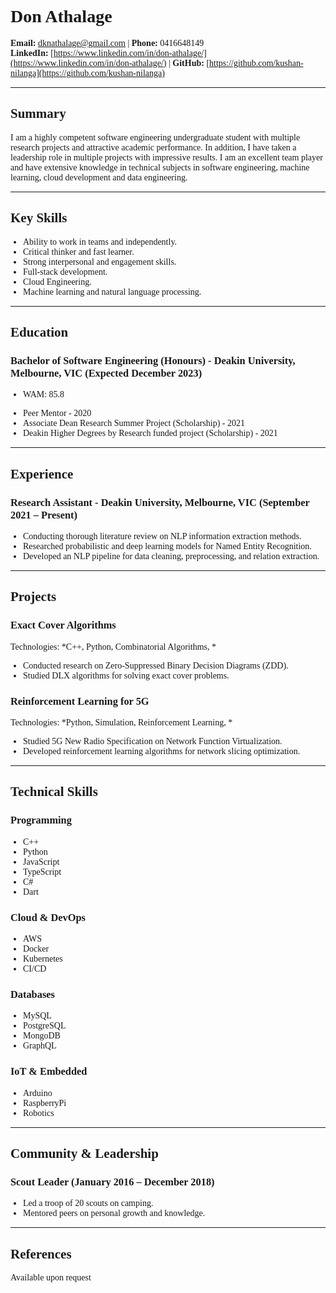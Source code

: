 # Don Athalage

<style>
body { font-family: "Times New Roman", serif; }
ul { padding-left: 20px; }
</style>

**Email:** [dknathalage@gmail.com](mailto:dknathalage@gmail.com) | **Phone:** 0416648149  
**LinkedIn:** [https://www.linkedin.com/in/don-athalage/](https://www.linkedin.com/in/don-athalage/) | **GitHub:** [https://github.com/kushan-nilanga](https://github.com/kushan-nilanga)

---

## Summary
I am a highly competent software engineering undergraduate student with multiple research projects and
attractive academic performance. In addition, I have taken a leadership role in multiple projects with impressive
results. I am an excellent team player and have extensive knowledge in technical subjects in software
engineering, machine learning, cloud development and data engineering.


---

## Key Skills
<ul>
<li>Ability to work in teams and independently.</li><li>Critical thinker and fast learner.</li><li>Strong interpersonal and engagement skills.</li><li>Full-stack development.</li><li>Cloud Engineering.</li><li>Machine learning and natural language processing.</li>
</ul>

---

## Education

### Bachelor of Software Engineering (Honours) - Deakin University, Melbourne, VIC (Expected December 2023)
- WAM: 85.8
<ul>
<li>Peer Mentor - 2020</li><li>Associate Dean Research Summer Project (Scholarship) - 2021</li><li>Deakin Higher Degrees by Research funded project (Scholarship) - 2021</li>
</ul>


---

## Experience

### Research Assistant - Deakin University, Melbourne, VIC (September 2021 – Present)
<ul>
<li>Conducting thorough literature review on NLP information extraction methods.</li><li>Researched probabilistic and deep learning models for Named Entity Recognition.</li><li>Developed an NLP pipeline for data cleaning, preprocessing, and relation extraction.</li>
</ul>


---

## Projects

### Exact Cover Algorithms
Technologies: *C++, Python, Combinatorial Algorithms, *
<ul>
<li>Conducted research on Zero-Suppressed Binary Decision Diagrams (ZDD).</li><li>Studied DLX algorithms for solving exact cover problems.</li>
</ul>

### Reinforcement Learning for 5G
Technologies: *Python, Simulation, Reinforcement Learning, *
<ul>
<li>Studied 5G New Radio Specification on Network Function Virtualization.</li><li>Developed reinforcement learning algorithms for network slicing optimization.</li>
</ul>


---

## Technical Skills

### Programming
<ul>
<li>C++</li><li>Python</li><li>JavaScript</li><li>TypeScript</li><li>C#</li><li>Dart</li>
</ul>

### Cloud & DevOps
<ul>
<li>AWS</li><li>Docker</li><li>Kubernetes</li><li>CI/CD</li>
</ul>

### Databases
<ul>
<li>MySQL</li><li>PostgreSQL</li><li>MongoDB</li><li>GraphQL</li>
</ul>

### IoT & Embedded
<ul>
<li>Arduino</li><li>RaspberryPi</li><li>Robotics</li>
</ul>


---

## Community & Leadership

### Scout Leader (January 2016 – December 2018)
<ul>
<li>Led a troop of 20 scouts on camping.</li><li>Mentored peers on personal growth and knowledge.</li>
</ul>


---

## References
Available upon request
